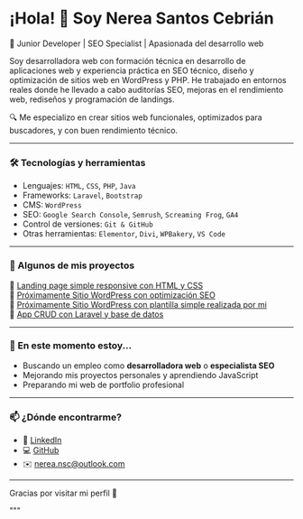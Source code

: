 
# ¡Hola! 👋 Soy Nerea Santos Cebrián

🎯 Junior Developer | SEO Specialist | Apasionada del desarrollo web

Soy desarrolladora web con formación técnica en desarrollo de aplicaciones web y experiencia práctica en SEO técnico, diseño y optimización de sitios web en WordPress y PHP. He trabajado en entornos reales donde he llevado a cabo auditorías SEO, mejoras en el rendimiento web, rediseños y programación de landings.  

🔍 Me especializo en crear sitios web funcionales, optimizados para buscadores, y con buen rendimiento técnico.  

---

### 🛠️ Tecnologías y herramientas

- Lenguajes: `HTML`, `CSS`, `PHP`, `Java`
- Frameworks: `Laravel`, `Bootstrap`
- CMS: `WordPress`
- SEO: `Google Search Console`, `Semrush`, `Screaming Frog`, `GA4`
- Control de versiones: `Git & GitHub`
- Otras herramientas: `Elementor`, `Divi`, `WPBakery`, `VS Code`

---

### 📂 Algunos de mis proyectos

🔸 [Landing page simple responsive con HTML y CSS](https://github.com/NereaNSC/Cursos_Udemy/tree/main/Desarrollador_Web%20_Completo_Juan_Pablo_de_la_Torre_Valdez/1--WebFreelancer_HTML_CSS)  
🔸 [Próximamente Sitio WordPress con optimización SEO]([#](https://xn--mundobaos-r6a.es/))  
🔸 [Próximamente Sitio WordPress con plantilla simple realizada por mi](#)  
🔸 [App CRUD con Laravel y base de datos](https://github.com/NereaNSC/HamburgueseriaUE/)  
<!--🔸 [Auditoría SEO completa en PDF](#)-->


---

### 🌱 En este momento estoy...

- Buscando un empleo como **desarrolladora web** o **especialista SEO**
- Mejorando mis proyectos personales y aprendiendo JavaScript
- Preparando mi web de portfolio profesional

---

### 📫 ¿Dónde encontrarme?

- 💼 [LinkedIn](https://www.linkedin.com/in/nerea-santos-cebrián-8a54b7325)
- 💻 [GitHub](https://github.com/NereaNSC)
- ✉️ nerea.nsc@outlook.com

---
<!--
### 📫 Certificaciones o cursos Realizados



---
-->
Gracias por visitar mi perfil 🙌  

"""

<!--
**NereaNSC/NereaNSC** is a ✨ _special_ ✨ repository because its `README.md` (this file) appears on your GitHub profile.

Here are some ideas to get you started:

- 🔭 I’m currently working on ...
- 🌱 I’m currently learning ...
- 👯 I’m looking to collaborate on ...
- 🤔 I’m looking for help with ...
- 💬 Ask me about ...
- 📫 How to reach me: ...
- 😄 Pronouns: ...
- ⚡ Fun fact: ...
-->
